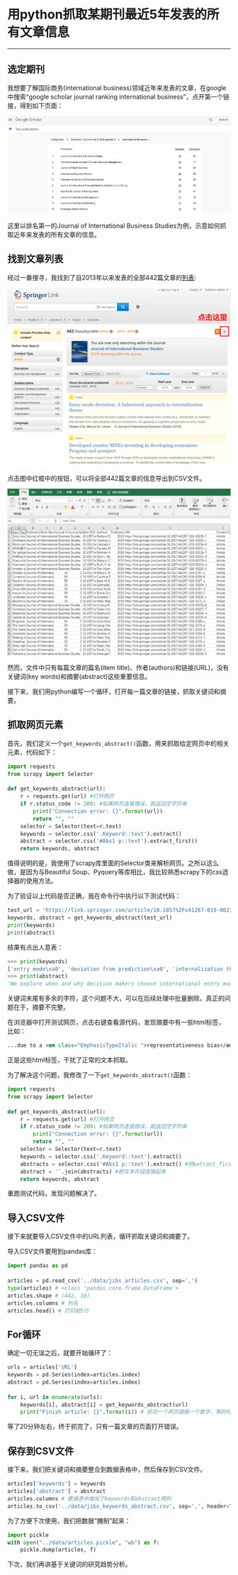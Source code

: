 # 用python抓取某期刊最近5年发表的所有文章信息
-------

## 选定期刊

我想要了解国际商务(international business)领域近年来发表的文章，在google中搜索“google scholar journal ranking international business”，点开第一个链接，得到如下页面：

![国际商务期刊排名](./img/google_intl_business_journal_ranking.png)

这里以排名第一的Journal of International Business Studies为例，示意如何抓取近年来发表的所有文章的信息。

## 找到文章列表

经过一番搜寻，我找到了自2013年以来发表的全部442篇文章的[列表](https://link.springer.com/search?facet-content-type=Article&facet-journal-id=41267&sortOrder=newestFirst&date-facet-mode=between&facet-start-year=2013&previous-start-year=1970&facet-end-year=2019&previous-end-year=2019):

![文章列表](./img/jibs_articles_list.png)

点击图中红框中的按钮，可以将全部442篇文章的信息导出到CSV文件。

![CSV文件](./img/csv_file.png)

然而，文件中只有每篇文章的篇名(item title)、作者(authors)和链接(URL)，没有关键词(key words)和摘要(abstract)这些重要信息。

接下来，我们用python编写一个循环，打开每一篇文章的链接，抓取关键词和摘要。

## 抓取网页元素

首先，我们定义一个`get_keywords_abstract()`函数，用来抓取给定网页中的相关元素，代码如下：

```python
import requests
from scrapy import Selector

def get_keywords_abstract(url):
    r = requests.get(url) #打开网页
    if r.status_code != 200: #如果网页连接错误，就返回空字符串
        print("Connection error: {}".format(url))
        return "", ""
    selector = Selector(text=r.text) 
    keywords = selector.css('.Keyword::text').extract()
    abstract = selector.css('#Abs1 p::text').extract_first()
    return keywords, abstract

```
值得说明的是，我使用了scrapy库里面的Selector类来解析网页。之所以这么做，是因为与Beautiful Soup、Pyquery等库相比，我比较熟悉scrapy下的css选择器的使用方法。

为了验证以上代码是否正确，我在命令行中执行以下测试代码：
```python
test_url = 'https://link.springer.com/article/10.1057%2Fs41267-019-00235-7'
keywords, abstract = get_keywords_abstract(test_url)
print(keywords)
print(abstract)
```
结果有点出人意表：
```python
>>> print(keywords)
['entry mode\xa0', 'deviation from prediction\xa0', 'internalization theory\xa0', 'bounded rationality\xa0', 'cognitive bias\xa0']
>>> print(abstract)
'We explore when and why decision makers choose international entry modes (e.g., hierarchies or markets) that deviate from internalization theory’s predictions. By applying a cognitive perspective on entry mode decision making, we propose that the performance of prior international activities influences decision makers’ behavior in different ways than assumed in internalization theory. More specifically, due to a'
```
关键词末尾有多余的字符，这个问题不大，可以在后续处理中批量删除。真正的问题在于，摘要不完整。

在浏览器中打开测试网页，点击右键查看源代码，发现摘要中有一些html标签，比如：

```html
...due to a <em class="EmphasisTypeItalic ">representativeness bias</em> , underperforming ... 
```

正是这些html标签，干扰了正常的文本抓取。

为了解决这个问题，我修改了一下`get_keywords_abstract()`函数：

```python
import requests
from scrapy import Selector

def get_keywords_abstract(url):
    r = requests.get(url) #打开网页
    if r.status_code != 200: #如果网页连接错误，就返回空字符串
        print("Connection error: {}".format(url))
        return "", ""
    selector = Selector(text=r.text) 
    keywords = selector.css('.Keyword::text').extract()
    abstracts = selector.css('#Abs1 p::text').extract() #把extract_first()改成extract()，抓取所有的文本片段
    abstract = ''.join(abstracts) #把文本片段连接起来
    return keywords, abstract
```
重跑测试代码，发现问题解决了。

## 导入CSV文件

接下来就要导入CSV文件中的URL列表，循环抓取关键词和摘要了。

导入CSV文件要用到pandas库：
```python
import pandas as pd

articles = pd.read_csv('../data/jibs_articles.csv', sep=',')
type(articles) # <class 'pandas.core.frame.DataFrame'>
articles.shape # (442, 10)
articles.columns # 列名
articles.head() # 打印前5行
```

## For循环

确定一切无误之后，就要开始循环了：
```python
urls = articles['URL']
keywords = pd.Series(index=articles.index)
abstract = pd.Series(index=articles.index)

for i, url in enumerate(urls):
    keywords[i], abstract[i] = get_keywords_abstract(url)
    print("Finish article: {}".format(i)) # 抓完一个网页就报一个数字，等的时候心里好过一些
```
等了20分钟左右，终于抓完了，只有一篇文章的页面打开错误。

## 保存到CSV文件

接下来，我们把关键词和摘要整合到数据表格中，然后保存到CSV文件。

```python
articles['keywords'] = keywords
articles['abstract'] = abstract
articles.columns # 数据表中增加了keywords和abstract两列
articles.to_csv('../data/jibs_keywords_abstract.csv', sep=',', header=True)
```

为了方便下次使用，我们把数据“腌制”起来：
```python
import pickle
with open("../data/articles.pickle", "wb") as f:
    pickle.dump(articles, f)
```

下次，我们再讲基于关键词的研究趋势分析。